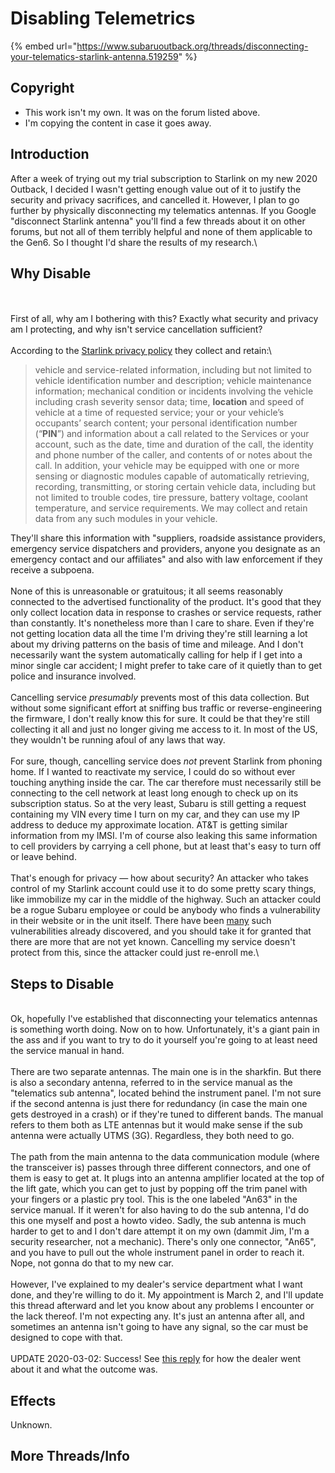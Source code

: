 # Disabling Telemetrics

{% embed url="https://www.subaruoutback.org/threads/disconnecting-your-telematics-starlink-antenna.519259" %}

## Copyright

* This work isn't my own. It was on the forum listed above.
* I'm copying the content in case it goes away.

## Introduction

After a week of trying out my trial subscription to Starlink on my new 2020 Outback, I decided I wasn't getting enough value out of it to justify the security and privacy sacrifices, and cancelled it. However, I plan to go further by physically disconnecting my telematics antennas. If you Google "disconnect Starlink antenna" you'll find a few threads about it on other forums, but not all of them terribly helpful and none of them applicable to the Gen6. So I thought I'd share the results of my research.\


## Why Disable

\
\
First of all, why am I bothering with this? Exactly what security and privacy am I protecting, and why isn't service cancellation sufficient?\
\
According to the [Starlink privacy policy](https://www.subaru.com/company/starlink-privacy.html) they collect and retain:\


> vehicle and service-related information, including but not limited to vehicle identification number and description; vehicle maintenance information; mechanical condition or incidents involving the vehicle including crash severity sensor data; time, **location** and speed of vehicle at a time of requested service; your or your vehicle’s occupants’ search content; your personal identification number (“**PIN**”) and information about a call related to the Services or your account, such as the date, time and duration of the call, the identity and phone number of the caller, and contents of or notes about the call. In addition, your vehicle may be equipped with one or more sensing or diagnostic modules capable of automatically retrieving, recording, transmitting, or storing certain vehicle data, including but not limited to trouble codes, tire pressure, battery voltage, coolant temperature, and service requirements. We may collect and retain data from any such modules in your vehicle.

They'll share this information with "suppliers, roadside assistance providers, emergency service dispatchers and providers, anyone you designate as an emergency contact and our affiliates" and also with law enforcement if they receive a subpoena.\
\
None of this is unreasonable or gratuitous; it all seems reasonably connected to the advertised functionality of the product. It's good that they only collect location data in response to crashes or service requests, rather than constantly. It's nonetheless more than I care to share. Even if they're not getting location data all the time I'm driving they're still learning a lot about my driving patterns on the basis of time and mileage. And I don't necessarily want the system automatically calling for help if I get into a minor single car accident; I might prefer to take care of it quietly than to get police and insurance involved.\
\
Cancelling service _presumably_ prevents most of this data collection. But without some significant effort at sniffing bus traffic or reverse-engineering the firmware, I don't really know this for sure. It could be that they're still collecting it all and just no longer giving me access to it. In most of the US, they wouldn't be running afoul of any laws that way.\
\
For sure, though, cancelling service does _not_ prevent Starlink from phoning home. If I wanted to reactivate my service, I could do so without ever touching anything inside the car. The car therefore must necessarily still be connecting to the cell network at least long enough to check up on its subscription status. So at the very least, Subaru is still getting a request containing my VIN every time I turn on my car, and they can use my IP address to deduce my approximate location. AT\&T is getting similar information from my IMSI. I'm of course also leaking this same information to cell providers by carrying a cell phone, but at least that's easy to turn off or leave behind.\
\
That's enough for privacy — how about security? An attacker who takes control of my Starlink account could use it to do some pretty scary things, like immobilize my car in the middle of the highway. Such an attacker could be a rogue Subaru employee or could be anybody who finds a vulnerability in their website or in the unit itself. There have been [many](https://www.bitdefender.com/box/blog/cars/researcher-finds-basic-mistakes-subarus-starlink-service/) such vulnerabilities already discovered, and you should take it for granted that there are more that are not yet known. Cancelling my service doesn't protect from this, since the attacker could just re-enroll me.\


## Steps to Disable

\
Ok, hopefully I've established that disconnecting your telematics antennas is something worth doing. Now on to how. Unfortunately, it's a giant pain in the ass and if you want to try to do it yourself you're going to at least need the service manual in hand.\
\
There are two separate antennas. The main one is in the sharkfin. But there is also a secondary antenna, referred to in the service manual as the "telematics sub antenna", located behind the instrument panel. I'm not sure if the second antenna is just there for redundancy (in case the main one gets destroyed in a crash) or if they're tuned to different bands. The manual refers to them both as LTE antennas but it would make sense if the sub antenna were actually UTMS (3G). Regardless, they both need to go.\
\
The path from the main antenna to the data communication module (where the transceiver is) passes through three different connectors, and one of them is easy to get at. It plugs into an antenna amplifier located at the top of the lift gate, which you can get to just by popping off the trim panel with your fingers or a plastic pry tool. This is the one labeled "An63" in the service manual. If it weren't for also having to do the sub antenna, I'd do this one myself and post a howto video. Sadly, the sub antenna is much harder to get to and I don't dare attempt it on my own (dammit Jim, I'm a security researcher, not a mechanic). There's only one connector, "An65", and you have to pull out the whole instrument panel in order to reach it. Nope, not gonna do that to my new car.\
\
However, I've explained to my dealer's service department what I want done, and they're willing to do it. My appointment is March 2, and I'll update this thread afterward and let you know about any problems I encounter or the lack thereof. I'm not expecting any. It's just an antenna after all, and sometimes an antenna isn't going to have any signal, so the car must be designed to cope with that.\
\
UPDATE 2020-03-02: Success! See [this reply](https://www.subaruoutback.org/threads/disconnecting-your-telematics-starlink-antenna.519259/page-3#post-5946760) for how the dealer went about it and what the outcome was.

## Effects

Unknown.

## More Threads/Info

